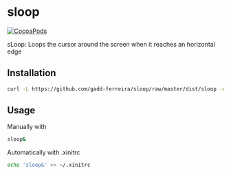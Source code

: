 # sloop

[![CocoaPods](https://img.shields.io/cocoapods/l/AFNetworking.svg?style=for-the-badge)](https://github.com/gadd-ferreira/sloop)

sLoop: Loops the cursor around the screen when it reaches an horizontal edge


## Installation
```bash
curl -L https://github.com/gadd-ferreira/sloop/raw/master/dist/sloop -o /tmp/sloop && chmod +x /tmp/sloop && sudo mv /tmp/sloop /usr/local/bin/
```


## Usage



Manually with



```bash
sloop&
```



Automatically with .xinitrc
```bash
echo 'sloop&' >> ~/.xinitrc
```
